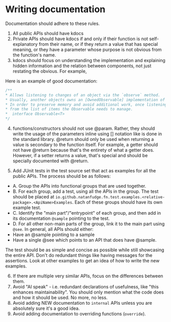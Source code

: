 # Writing documentation
Documentation should adhere to these rules.
1. All public APIs should have kdocs
2. Private APIs should have kdocs if and only if their function is not self-explanatory from their name, or if they return a value
that has special meaning, or they have a parameter whose purpose is not obvious from the function's name.
3. kdocs should focus on understanding the implementation and explaining hidden information and the relation between components, not just restating the obvious. For example,

Here is an example of good documentation:

```kotlin
/**
* Allows listening to changes of an object via the `observe` method.
* Usually, another objects owns an [OwnedObservable] implementation of this interface, and emits value to it, which you will receive by calling `observe`.
* In order to preserve memory and avoid additional work, once listening to an observable is no longer required, the `detach` method should be called, as it removes the listener
* from the list of items the Observable needs to manage.
*  interface Observable<T>
*/
```


4. functions/constructors should not use @param. Rather, they should write the usage of the parameters inline using [] notation like is done in the standard library. @return should only be used when returning a value is secondary to the function itself. For example, a getter should not have @return because that's the entirety of what a getter does. However, if a setter returns a value, that's special and should be specially documented with @return.

5. Add JUnit tests in the test source set that act as examples for all the public APIs. The process should be as follows:
- A. Group the APIs into functional groups that are used together.
- B. For each group, add a test, using all the APIs in the group. The test should be placed at `io.github.natanfudge.fn.test.examples.<relative-package>.<ApiName>Examples`. Each of these groups should have its own example test.
- C. Identify the "main part"/"entrypoint" of each group, and then add in its documentation `@sample` pointing to the test.
- D. For all other non-main parts of the group, link it to the main part using `@see`.
In general, all APIs should either:
- Have an @sample pointing to a sample
- Have a single @see which points to an API that does have @sample. 


The test should be as simple and concise as possible while still showcasing the entire API. Don't do redundant things like having messages for the assertions. 
Look at other examples to get an idea of how to write the new examples.

6. If there are multiple very similar APIs, focus on the differences between them. 
7. Avoid "AI speak" - i.e. redundant declarations of usefulness, like "this enhances maintainability". You should only mention what the code does and how it should be used. No more, no less. 
8. Avoid adding NEW documentation to `internal` APIs unless you are absolutely sure it's a good idea. 
9. Avoid adding documentation to overriding functions (`override`). 